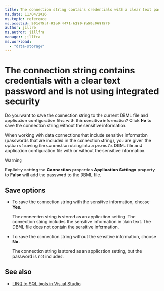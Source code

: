 ```yaml
---
title: The connection string contains credentials with a clear text password and is not using integrated security
ms.date: 11/04/2016
ms.topic: reference
ms.assetid: 501d85af-92e0-4471-b280-8a59c0688575
author: jillre
ms.author: jillfra
manager: jillfra
ms.workload:
  - "data-storage"
---
```

# The connection string contains credentials with a clear text password and is not using integrated security

Do you want to save the connection string to the current DBML file and application configuration files with this sensitive information?  Click **No** to save the connection string without the sensitive information.

When working with data connections that include sensitive information (passwords that are included in the connection string), you are given the option of saving the connection string into a project's DBML file and application configuration file with or without the sensitive information.

> [!WARNING]
> Explicitly setting the **Connection** properties **Application Settings** property to **False** will add the password to the DBML file.

## Save options

- To save the connection string with the sensitive information, choose **Yes**.

   The connection string is stored as an application setting. The connection string includes the sensitive information in plain text. The DBML file does not contain the sensitive information.

- To save the connection string without the sensitive information, choose **No**.

   The connection string is stored as an application setting, but the password is not included.

## See also

- [LINQ to SQL tools in Visual Studio](../data-tools/linq-to-sql-tools-in-visual-studio2.md)